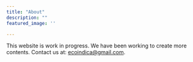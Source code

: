 ```yaml
---
title: "About"
description: ""
featured_image: ''

---
```

This website is work in progress. We have been working to create more contents. Contact us at: ecoindica@gmail.com.
